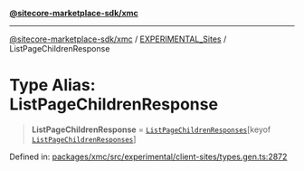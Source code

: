 [**@sitecore-marketplace-sdk/xmc**](../../../../README.md)

***

[@sitecore-marketplace-sdk/xmc](../../../../README.md) / [EXPERIMENTAL\_Sites](../README.md) / ListPageChildrenResponse

# Type Alias: ListPageChildrenResponse

> **ListPageChildrenResponse** = [`ListPageChildrenResponses`](ListPageChildrenResponses.md)\[keyof [`ListPageChildrenResponses`](ListPageChildrenResponses.md)\]

Defined in: [packages/xmc/src/experimental/client-sites/types.gen.ts:2872](https://github.com/Sitecore/marketplace-sdk/blob/main/packages/xmc/src/experimental/client-sites/types.gen.ts#L2872)
